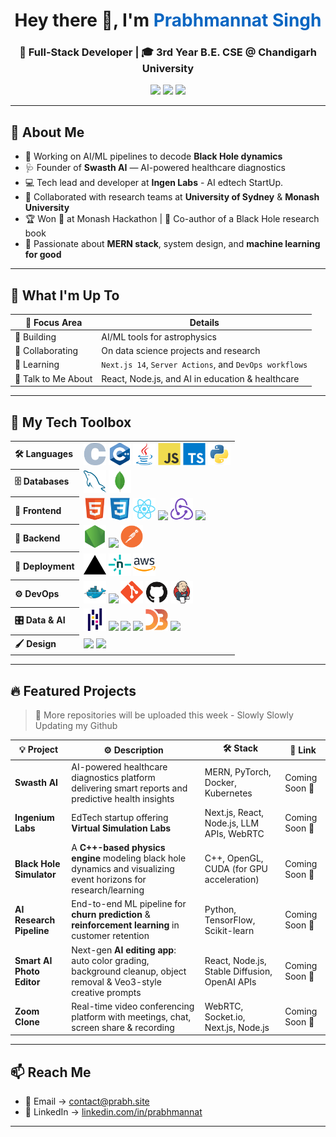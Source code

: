 <h1 align="center">Hey there 👋, I'm <span style="color:#0A66C2;">Prabhmannat Singh</span></h1>
<h3 align="center">🚀 Full-Stack Developer | 🎓 3rd Year B.E. CSE @ Chandigarh University</h3>

<p align="center">
  <a href="mailto:contact@prabh.site"><img src="https://img.shields.io/badge/Email-contact@prabh.site-EA4335?style=for-the-badge&logo=gmail&logoColor=white" /></a>
  <a href="https://www.linkedin.com/in/prabhmannat" target="_blank"><img src="https://img.shields.io/badge/LinkedIn-Connect-0A66C2?style=for-the-badge&logo=linkedin&logoColor=white" /></a>
  <a href="https://drive.google.com/file/d/1wkr8TbTgELYdh3xdupvUAT2oLbXCqgAy/view?usp=drive_link" target="_blank"><img src="https://img.shields.io/badge/Resume-View-34A853?style=for-the-badge&logo=google-drive&logoColor=white" /></a>
</p>

---

## 🧠 About Me

- 🔭 Working on AI/ML pipelines to decode **Black Hole dynamics**
- 🩺 Founder of **Swasth AI** — AI-powered healthcare diagnostics
- 💻 Tech lead and developer at **Ingen Labs** - AI edtech StartUp.
- 🤝 Collaborated with research teams at **University of Sydney** & **Monash University**
- 🏆 Won 🥈 at Monash Hackathon | 📘 Co-author of a Black Hole research book
- 🎯 Passionate about **MERN stack**, system design, and **machine learning for good**

---

## 💼 What I'm Up To

| 🎯 Focus Area | Details |
|--------------|---------|
| 🚧 Building | AI/ML tools for astrophysics |
| 🤝 Collaborating | On data science projects and research |
| 🧪 Learning | `Next.js 14`, `Server Actions`, and `DevOps workflows` |
| 💬 Talk to Me About | React, Node.js, and AI in education & healthcare |

---

## 🧰 My Tech Toolbox

<table>
  <tr>
    <th align="left">🛠 Languages</th>
    <td>
      <img src="https://raw.githubusercontent.com/devicons/devicon/master/icons/c/c-original.svg" height="36" />
      <img src="https://raw.githubusercontent.com/devicons/devicon/master/icons/cplusplus/cplusplus-original.svg" height="36" />
      <img src="https://raw.githubusercontent.com/devicons/devicon/master/icons/java/java-original.svg" height="36" />
      <img src="https://raw.githubusercontent.com/devicons/devicon/master/icons/javascript/javascript-original.svg" height="36" />
      <img src="https://raw.githubusercontent.com/devicons/devicon/master/icons/typescript/typescript-original.svg" height="36" />
      <img src="https://raw.githubusercontent.com/devicons/devicon/master/icons/python/python-original.svg" height="36" />
    </td>
  </tr>
  <tr>
    <th align="left">🗄️ Databases</th>
    <td>
      <img src="https://raw.githubusercontent.com/devicons/devicon/master/icons/mysql/mysql-original.svg" height="36" />
      <img src="https://raw.githubusercontent.com/devicons/devicon/master/icons/mongodb/mongodb-original.svg" height="36" />
    </td>
  </tr>
  <tr>
    <th align="left">🎨 Frontend</th>
    <td>
      <img src="https://raw.githubusercontent.com/devicons/devicon/master/icons/html5/html5-original.svg" height="36" />
      <img src="https://raw.githubusercontent.com/devicons/devicon/master/icons/css3/css3-original.svg" height="36" />
      <img src="https://raw.githubusercontent.com/devicons/devicon/master/icons/react/react-original.svg" height="36" />
      <img src="https://cdn.worldvectorlogo.com/logos/nextjs-2.svg" height="36" />
      <img src="https://raw.githubusercontent.com/devicons/devicon/master/icons/redux/redux-original.svg" height="36" />
      <img src="https://www.vectorlogo.zone/logos/tailwindcss/tailwindcss-icon.svg" height="36" />
    </td>
  </tr>
  <tr>
    <th align="left">🧩 Backend</th>
    <td>
      <img src="https://raw.githubusercontent.com/devicons/devicon/master/icons/nodejs/nodejs-original.svg" height="36" />
      <img src="https://img.shields.io/badge/Express.js-000000?style=for-the-badge&logo=express&logoColor=white" height="24" />
      <img src="https://raw.githubusercontent.com/devicons/devicon/master/icons/postman/postman-original.svg" height="36" />
    </td>
  </tr>
  <tr>
    <th align="left">🚀 Deployment</th>
    <td>
      <img src="https://raw.githubusercontent.com/devicons/devicon/master/icons/vercel/vercel-original.svg" height="36" />
      <img src="https://raw.githubusercontent.com/devicons/devicon/master/icons/netlify/netlify-original.svg" height="36" />
      <img src="https://raw.githubusercontent.com/devicons/devicon/master/icons/amazonwebservices/amazonwebservices-original.svg" height="36" />
    </td>
  </tr>
  <tr>
    <th align="left">⚙️ DevOps</th>
    <td>
      <img src="https://raw.githubusercontent.com/devicons/devicon/master/icons/docker/docker-original.svg" height="36" />
      <img src="https://www.vectorlogo.zone/logos/kubernetes/kubernetes-icon.svg" height="36" />
      <img src="https://raw.githubusercontent.com/devicons/devicon/master/icons/git/git-original.svg" height="36" />
      <img src="https://raw.githubusercontent.com/devicons/devicon/master/icons/github/github-original.svg" height="36" />
      <img src="https://raw.githubusercontent.com/devicons/devicon/master/icons/jenkins/jenkins-original.svg" height="36" />
    </td>
  </tr>
  <tr>
    <th align="left">🎛️ Data & AI</th>
    <td>
      <img src="https://raw.githubusercontent.com/devicons/devicon/master/icons/pandas/pandas-original.svg" height="36" />
      <img src="https://upload.wikimedia.org/wikipedia/commons/0/05/Scikit_learn_logo_small.svg" height="36" />
      <img src="https://www.vectorlogo.zone/logos/tensorflow/tensorflow-icon.svg" height="36" />
      <img src="https://www.vectorlogo.zone/logos/pytorch/pytorch-icon.svg" height="36" />
      <img src="https://raw.githubusercontent.com/devicons/devicon/master/icons/d3js/d3js-original.svg" height="36" />
      <img src="https://seaborn.pydata.org/_images/logo-mark-lightbg.svg" height="36" />
    </td>
  </tr>
  <tr>
    <th align="left">🖌️ Design</th>
    <td>
      <img src="https://www.vectorlogo.zone/logos/figma/figma-icon.svg" height="36" />
      <img src="https://www.vectorlogo.zone/logos/framer/framer-icon.svg" height="36" />
    </td>
  </tr>
</table>

---

## 🔥 Featured Projects

> 🚀 More repositories will be uploaded this week  - Slowly Slowly Updating my Github

| 💡 Project | ⚙️ Description | 🛠 Stack | 🔗 Link |
|------------|----------------|----------|--------|
| **Swasth AI** | AI-powered healthcare diagnostics platform delivering smart reports and predictive health insights | MERN, PyTorch, Docker, Kubernetes | Coming Soon 🚧 |
| **Ingenium Labs** | EdTech startup offering **Virtual Simulation Labs** | Next.js, React, Node.js, LLM APIs, WebRTC | Coming Soon 🚧 |
| **Black Hole Simulator** | A **C++-based physics engine** modeling black hole dynamics and visualizing event horizons for research/learning | C++, OpenGL, CUDA (for GPU acceleration) | Coming Soon 🚧 |
| **AI Research Pipeline** | End-to-end ML pipeline for **churn prediction** & **reinforcement learning** in customer retention | Python, TensorFlow, Scikit-learn | Coming Soon 🚧 |
| **Smart AI Photo Editor** | Next-gen **AI editing app**: auto color grading, background cleanup, object removal & Veo3-style creative prompts | React, Node.js, Stable Diffusion, OpenAI APIs | Coming Soon 🚧 |
| **Zoom Clone** | Real-time video conferencing platform with meetings, chat, screen share & recording | WebRTC, Socket.io, Next.js, Node.js | Coming Soon 🚧 |


---


## 📫 Reach Me

- 📧 Email → [contact@prabh.site](mailto:contact@prabh.site)  
- 💼 LinkedIn → [linkedin.com/in/prabhmannat](https://linkedin.com/in/prabhmannat)

---

<!--  
Pro Tips:
- Keep your README short, visual, and punchy.
- Use consistent badge/icon height (36px) for clean look.
- Center key CTA links + avatar if you wish.
-->
